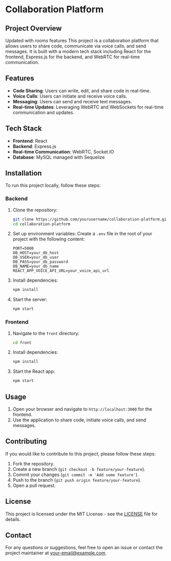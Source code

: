 # Collaboration Platform

## Project Overview
Updated with rooms features 
This project is a collaboration platform that allows users to share code, communicate via voice calls, and send messages. It is built with a modern tech stack including React for the frontend, Express.js for the backend, and WebRTC for real-time communication.

## Features
- **Code Sharing**: Users can write, edit, and share code in real-time.
- **Voice Calls**: Users can initiate and receive voice calls.
- **Messaging**: Users can send and receive text messages.
- **Real-time Updates**: Leveraging WebRTC and WebSockets for real-time communication and updates.

## Tech Stack
- **Frontend**: React
- **Backend**: Express.js
- **Real-time Communication**: WebRTC, Socket.IO
- **Database**: MySQL managed with Sequelize

## Installation
To run this project locally, follow these steps:

### Backend
1. Clone the repository:
    ```bash
    git clone https://github.com/yourusername/collaboration-platform.git
    cd collaboration-platform
    ```

2. Set up environment variables:
    Create a `.env` file in the root of your project with the following content:
    ```env
    PORT=5000
    DB_HOST=your_db_host
    DB_USER=your_db_user
    DB_PASS=your_db_password
    DB_NAME=your_db_name
    REACT_APP_VOICE_API_URL=your_voice_api_url
    ```

3. Install dependencies:
    ```bash
    npm install
    ```

4. Start the server:
    ```bash
    npm start
    ```

### Frontend
1. Navigate to the `front` directory:
    ```bash
    cd front
    ```

2. Install dependencies:
    ```bash
    npm install
    ```

3. Start the React app:
    ```bash
    npm start
    ```

## Usage
1. Open your browser and navigate to `http://localhost:3000` for the frontend.
2. Use the application to share code, initiate voice calls, and send messages.

## Contributing
If you would like to contribute to this project, please follow these steps:
1. Fork the repository.
2. Create a new branch (`git checkout -b feature/your-feature`).
3. Commit your changes (`git commit -m 'Add some feature'`).
4. Push to the branch (`git push origin feature/your-feature`).
5. Open a pull request.

## License
This project is licensed under the MIT License - see the [LICENSE](./LICENSE) file for details.

## Contact
For any questions or suggestions, feel free to open an issue or contact the project maintainer at your-email@example.com.